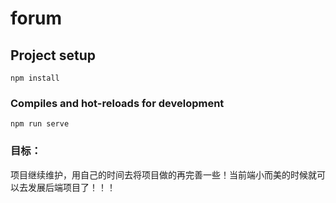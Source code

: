 # forum

## Project setup
```
npm install
```

### Compiles and hot-reloads for development
```
npm run serve
```
### 目标：
项目继续维护，用自己的时间去将项目做的再完善一些！当前端小而美的时候就可以去发展后端项目了！！！
